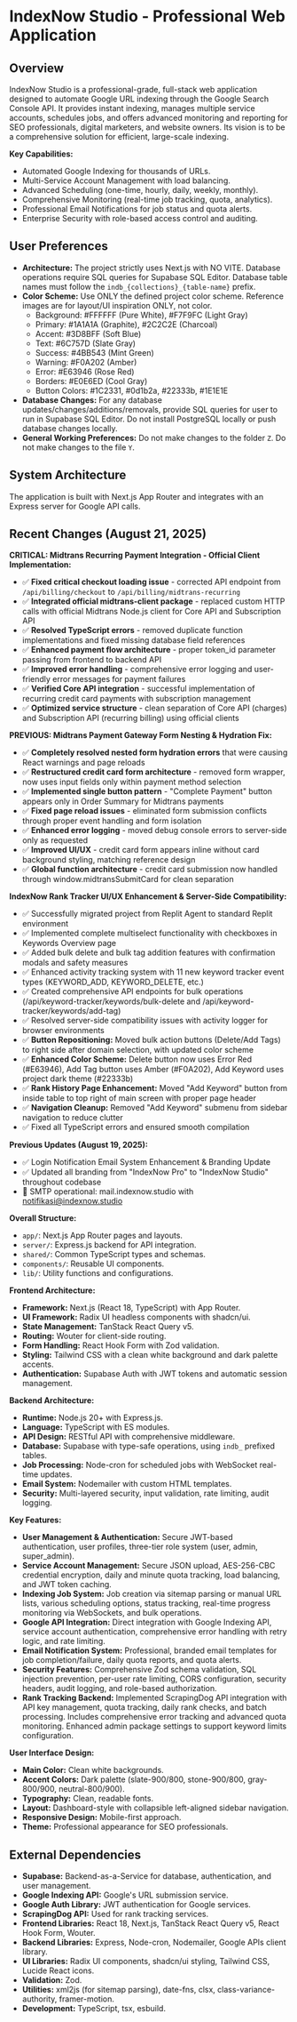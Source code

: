 # IndexNow Studio - Professional Web Application

## Overview

IndexNow Studio is a professional-grade, full-stack web application designed to automate Google URL indexing through the Google Search Console API. It provides instant indexing, manages multiple service accounts, schedules jobs, and offers advanced monitoring and reporting for SEO professionals, digital marketers, and website owners. Its vision is to be a comprehensive solution for efficient, large-scale indexing.

**Key Capabilities:**
- Automated Google Indexing for thousands of URLs.
- Multi-Service Account Management with load balancing.
- Advanced Scheduling (one-time, hourly, daily, weekly, monthly).
- Comprehensive Monitoring (real-time job tracking, quota, analytics).
- Professional Email Notifications for job status and quota alerts.
- Enterprise Security with role-based access control and auditing.

## User Preferences

- **Architecture:** The project strictly uses Next.js with NO VITE. Database operations require SQL queries for Supabase SQL Editor. Database table names must follow the `indb_{collections}_{table-name}` prefix.
- **Color Scheme:** Use ONLY the defined project color scheme. Reference images are for layout/UI inspiration ONLY, not color.
  - Background: #FFFFFF (Pure White), #F7F9FC (Light Gray)
  - Primary: #1A1A1A (Graphite), #2C2C2E (Charcoal)
  - Accent: #3D8BFF (Soft Blue)
  - Text: #6C757D (Slate Gray)
  - Success: #4BB543 (Mint Green)
  - Warning: #F0A202 (Amber)
  - Error: #E63946 (Rose Red)
  - Borders: #E0E6ED (Cool Gray)
  - Button Colors: #1C2331, #0d1b2a, #22333b, #1E1E1E
- **Database Changes:** For any database updates/changes/additions/removals, provide SQL queries for user to run in Supabase SQL Editor. Do not install PostgreSQL locally or push database changes locally.
- **General Working Preferences:** Do not make changes to the folder `Z`. Do not make changes to the file `Y`.

## System Architecture

The application is built with Next.js App Router and integrates with an Express server for Google API calls.

## Recent Changes (August 21, 2025)

**CRITICAL: Midtrans Recurring Payment Integration - Official Client Implementation:**
- ✅ **Fixed critical checkout loading issue** - corrected API endpoint from `/api/billing/checkout` to `/api/billing/midtrans-recurring`
- ✅ **Integrated official midtrans-client package** - replaced custom HTTP calls with official Midtrans Node.js client for Core API and Subscription API
- ✅ **Resolved TypeScript errors** - removed duplicate function implementations and fixed missing database field references
- ✅ **Enhanced payment flow architecture** - proper token_id parameter passing from frontend to backend API
- ✅ **Improved error handling** - comprehensive error logging and user-friendly error messages for payment failures
- ✅ **Verified Core API integration** - successful implementation of recurring credit card payments with subscription management
- ✅ **Optimized service structure** - clean separation of Core API (charges) and Subscription API (recurring billing) using official clients

**PREVIOUS: Midtrans Payment Gateway Form Nesting & Hydration Fix:**
- ✅ **Completely resolved nested form hydration errors** that were causing React warnings and page reloads
- ✅ **Restructured credit card form architecture** - removed form wrapper, now uses input fields only within payment method selection
- ✅ **Implemented single button pattern** - "Complete Payment" button appears only in Order Summary for Midtrans payments
- ✅ **Fixed page reload issues** - eliminated form submission conflicts through proper event handling and form isolation
- ✅ **Enhanced error logging** - moved debug console errors to server-side only as requested
- ✅ **Improved UI/UX** - credit card form appears inline without card background styling, matching reference design
- ✅ **Global function architecture** - credit card submission now handled through window.midtransSubmitCard for clean separation

**IndexNow Rank Tracker UI/UX Enhancement & Server-Side Compatibility:**
- ✅ Successfully migrated project from Replit Agent to standard Replit environment 
- ✅ Implemented complete multiselect functionality with checkboxes in Keywords Overview page
- ✅ Added bulk delete and bulk tag addition features with confirmation modals and safety measures
- ✅ Enhanced activity tracking system with 11 new keyword tracker event types (KEYWORD_ADD, KEYWORD_DELETE, etc.)
- ✅ Created comprehensive API endpoints for bulk operations (/api/keyword-tracker/keywords/bulk-delete and /api/keyword-tracker/keywords/add-tag)
- ✅ Resolved server-side compatibility issues with activity logger for browser environments
- ✅ **Button Repositioning:** Moved bulk action buttons (Delete/Add Tags) to right side after domain selection, with updated color scheme
- ✅ **Enhanced Color Scheme:** Delete button now uses Error Red (#E63946), Add Tag button uses Amber (#F0A202), Add Keyword uses project dark theme (#22333b)
- ✅ **Rank History Page Enhancement:** Moved "Add Keyword" button from inside table to top right of main screen with proper page header
- ✅ **Navigation Cleanup:** Removed "Add Keyword" submenu from sidebar navigation to reduce clutter
- ✅ Fixed all TypeScript errors and ensured smooth compilation

**Previous Updates (August 19, 2025):**
- ✅ Login Notification Email System Enhancement & Branding Update
- ✅ Updated all branding from "IndexNow Pro" to "IndexNow Studio" throughout codebase
- 📧 SMTP operational: mail.indexnow.studio with notifikasi@indexnow.studio

**Overall Structure:**
- `app/`: Next.js App Router pages and layouts.
- `server/`: Express.js backend for API integration.
- `shared/`: Common TypeScript types and schemas.
- `components/`: Reusable UI components.
- `lib/`: Utility functions and configurations.

**Frontend Architecture:**
- **Framework:** Next.js (React 18, TypeScript) with App Router.
- **UI Framework:** Radix UI headless components with shadcn/ui.
- **State Management:** TanStack React Query v5.
- **Routing:** Wouter for client-side routing.
- **Form Handling:** React Hook Form with Zod validation.
- **Styling:** Tailwind CSS with a clean white background and dark palette accents.
- **Authentication:** Supabase Auth with JWT tokens and automatic session management.

**Backend Architecture:**
- **Runtime:** Node.js 20+ with Express.js.
- **Language:** TypeScript with ES modules.
- **API Design:** RESTful API with comprehensive middleware.
- **Database:** Supabase with type-safe operations, using `indb_` prefixed tables.
- **Job Processing:** Node-cron for scheduled jobs with WebSocket real-time updates.
- **Email System:** Nodemailer with custom HTML templates.
- **Security:** Multi-layered security, input validation, rate limiting, audit logging.

**Key Features:**
- **User Management & Authentication:** Secure JWT-based authentication, user profiles, three-tier role system (user, admin, super_admin).
- **Service Account Management:** Secure JSON upload, AES-256-CBC credential encryption, daily and minute quota tracking, load balancing, and JWT token caching.
- **Indexing Job System:** Job creation via sitemap parsing or manual URL lists, various scheduling options, status tracking, real-time progress monitoring via WebSockets, and bulk operations.
- **Google API Integration:** Direct integration with Google Indexing API, service account authentication, comprehensive error handling with retry logic, and rate limiting.
- **Email Notification System:** Professional, branded email templates for job completion/failure, daily quota reports, and quota alerts.
- **Security Features:** Comprehensive Zod schema validation, SQL injection prevention, per-user rate limiting, CORS configuration, security headers, audit logging, and role-based authorization.
- **Rank Tracking Backend:** Implemented ScrapingDog API integration with API key management, quota tracking, daily rank checks, and batch processing. Includes comprehensive error tracking and advanced quota monitoring. Enhanced admin package settings to support keyword limits configuration.

**User Interface Design:**
- **Main Color:** Clean white backgrounds.
- **Accent Colors:** Dark palette (slate-900/800, stone-900/800, gray-800/900, neutral-800/900).
- **Typography:** Clean, readable fonts.
- **Layout:** Dashboard-style with collapsible left-aligned sidebar navigation.
- **Responsive Design:** Mobile-first approach.
- **Theme:** Professional appearance for SEO professionals.

## External Dependencies

- **Supabase:** Backend-as-a-Service for database, authentication, and user management.
- **Google Indexing API:** Google's URL submission service.
- **Google Auth Library:** JWT authentication for Google services.
- **ScrapingDog API:** Used for rank tracking services.
- **Frontend Libraries:** React 18, Next.js, TanStack React Query v5, React Hook Form, Wouter.
- **Backend Libraries:** Express, Node-cron, Nodemailer, Google APIs client library.
- **UI Libraries:** Radix UI components, shadcn/ui styling, Tailwind CSS, Lucide React icons.
- **Validation:** Zod.
- **Utilities:** xml2js (for sitemap parsing), date-fns, clsx, class-variance-authority, framer-motion.
- **Development:** TypeScript, tsx, esbuild.